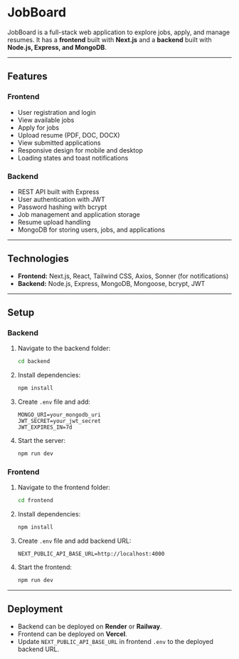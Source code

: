 # JobBoard

JobBoard is a full-stack web application to explore jobs, apply, and manage resumes. It has a **frontend** built with **Next.js** and a **backend** built with **Node.js, Express, and MongoDB**.

---

## Features

### Frontend

* User registration and login
* View available jobs
* Apply for jobs
* Upload resume (PDF, DOC, DOCX)
* View submitted applications
* Responsive design for mobile and desktop
* Loading states and toast notifications

### Backend

* REST API built with Express
* User authentication with JWT
* Password hashing with bcrypt
* Job management and application storage
* Resume upload handling
* MongoDB for storing users, jobs, and applications

---

## Technologies

* **Frontend:** Next.js, React, Tailwind CSS, Axios, Sonner (for notifications)
* **Backend:** Node.js, Express, MongoDB, Mongoose, bcrypt, JWT

---

## Setup

### Backend

1. Navigate to the backend folder:

   ```bash
   cd backend
   ```
2. Install dependencies:

   ```bash
   npm install
   ```
3. Create `.env` file and add:

   ```
   MONGO_URI=your_mongodb_uri
   JWT_SECRET=your_jwt_secret
   JWT_EXPIRES_IN=7d
   ```
4. Start the server:

   ```bash
   npm run dev
   ```

### Frontend

1. Navigate to the frontend folder:

   ```bash
   cd frontend
   ```
2. Install dependencies:

   ```bash
   npm install
   ```
3. Create `.env` file and add backend URL:

   ```
   NEXT_PUBLIC_API_BASE_URL=http://localhost:4000
   ```
4. Start the frontend:

   ```bash
   npm run dev
   ```

---

## Deployment

* Backend can be deployed on **Render** or **Railway**.
* Frontend can be deployed on **Vercel**.
* Update `NEXT_PUBLIC_API_BASE_URL` in frontend `.env` to the deployed backend URL.


